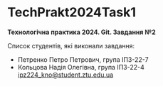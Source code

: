 # TechPrakt2024Task1
**Технологічна практика 2024. Git. Завдання №2**

Список студентів, які виконали завдання:
* Петренко Петро Петрович, група ІПЗ-22-7
* Кольцова Надія Олегівна, група ІПЗ-22-4
ipz224_kno@student.ztu.edu.ua
